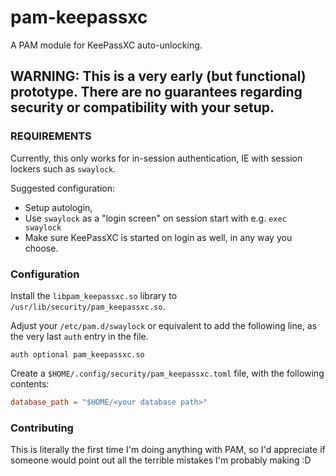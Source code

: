 # pam-keepassxc
A PAM module for KeePassXC auto-unlocking.

## WARNING: This is a very early (but functional) prototype. There are no guarantees regarding security or compatibility with your setup.

### REQUIREMENTS

Currently, this only works for in-session authentication, IE with session lockers such as `swaylock`.

Suggested configuration:
- Setup autologin,
- Use `swaylock` as a "login screen" on session start with e.g. `exec swaylock`
- Make sure KeePassXC is started on login as well, in any way you choose.

### Configuration

Install the `libpam_keepassxc.so` library to `/usr/lib/security/pam_keepassxc.so`.

Adjust your `/etc/pam.d/swaylock` or equivalent to add the following line, as the very last `auth` entry in the file.
```
auth optional pam_keepassxc.so
```

Create a `$HOME/.config/security/pam_keepassxc.toml` file, with the following contents:
```toml
database_path = "$HOME/<your database path>"
```

### Contributing

This is literally the first time I'm doing anything with PAM, so I'd appreciate if someone would point out all the terrible mistakes I'm probably making :D
